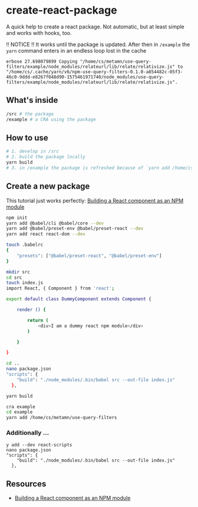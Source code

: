# create-react-package

A quick help to create a react package. Not automatic, but at least simple and works with hooks, too.

!! NOTICE !!
It works until the package is updated.
After then in `/example` the `yarn` command enters in an endless loop lost in the cache

```
erbose 27.698079899 Copying "/home/cs/metamn/use-query-filters/example/node_modules/relateurl/lib/relate/relativize.js" to "/home/cs/.cache/yarn/v6/npm-use-query-filters-0.1.0-a854482c-05f3-46c0-9ddd-e8267f048d90-1575461971740/node_modules/use-query-filters/example/node_modules/relateurl/lib/relate/relativize.js".
```

## What's inside

```sh
/src # the package
/example # a CRA using the package
```

## How to use

```sh
# 1. develop in /src
# 2. build the package locally
yarn build
# 3. in /example the package is refreshed because of `yarn add /home/cs/metamn/use-query-filters`
```

## Create a new package

This tutorial just works perfectly: [Building a React component as an NPM module](https://medium.com/recraftrelic/building-a-react-component-as-a-npm-module-18308d4ccde9)

```sh
npm init
yarn add @babel/cli @babel/core --dev
yarn add @babel/preset-env @babel/preset-react --dev
yarn add react react-dom --dev

touch .babelrc
{
    "presets": ["@babel/preset-react", "@babel/preset-env"]
}

mkdir src
cd src
touch index.js
import React, { Component } from 'react';

export default class DummyComponent extends Component {

    render () {

        return (
            <div>I am a dummy react npm module</div>
        )

    }

}

cd ..
nano package.json
"scripts": {
    "build": "./node_modules/.bin/babel src --out-file index.js"
  },

yarn build

cra example
cd example
yarn add /home/cs/metamn/use-query-filters
```

### Additionally ...

```#!/bin/sh
y add --dev react-scripts
nano package.json
"scripts": {
    "build": "./node_modules/.bin/babel src --out-file index.js"
  },

```

## Resources

- [Building a React component as an NPM module](https://medium.com/recraftrelic/building-a-react-component-as-a-npm-module-18308d4ccde9)
